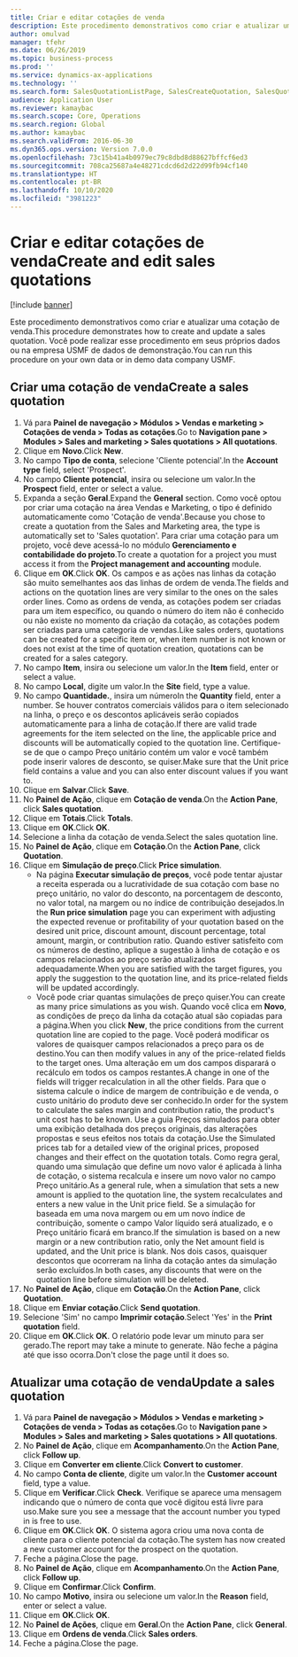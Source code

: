 ```yaml
---
title: Criar e editar cotações de venda
description: Este procedimento demonstrativos como criar e atualizar uma cotação de venda.
author: omulvad
manager: tfehr
ms.date: 06/26/2019
ms.topic: business-process
ms.prod: ''
ms.service: dynamics-ax-applications
ms.technology: ''
ms.search.form: SalesQuotationListPage, SalesCreateQuotation, SalesQuotationTable, SalesQuotationTotals, SalesQuotationPriceSimulation, SalesQuotationEditLines, SrsReportViewerForm, smmSetNumSeqIfManual, CustTable, SalesTable, CustQuotationConfirmationJournal, CustQuotationJournal, CustSalesLines, SalesQuotationCopying, SalesQuotationDeleteQuotations, SalesQuotationListPagePreviewPane, SalesQuotationTypeGroup
audience: Application User
ms.reviewer: kamaybac
ms.search.scope: Core, Operations
ms.search.region: Global
ms.author: kamaybac
ms.search.validFrom: 2016-06-30
ms.dyn365.ops.version: Version 7.0.0
ms.openlocfilehash: 73c15b41a4b0979ec79c8dbd8d88627bffcf6ed3
ms.sourcegitcommit: 708ca25687a4e48271cdcd6d2d22d99fb94cf140
ms.translationtype: HT
ms.contentlocale: pt-BR
ms.lasthandoff: 10/10/2020
ms.locfileid: "3981223"
---
```

# <a name="create-and-edit-sales-quotations"></a><span data-ttu-id="0fe9e-103">Criar e editar cotações de venda</span><span class="sxs-lookup"><span data-stu-id="0fe9e-103">Create and edit sales quotations</span></span>

[!include [banner](../../includes/banner.md)]

<span data-ttu-id="0fe9e-104">Este procedimento demonstrativos como criar e atualizar uma cotação de venda.</span><span class="sxs-lookup"><span data-stu-id="0fe9e-104">This procedure demonstrates how to create and update a sales quotation.</span></span> <span data-ttu-id="0fe9e-105">Você pode realizar esse procedimento em seus próprios dados ou na empresa USMF de dados de demonstração.</span><span class="sxs-lookup"><span data-stu-id="0fe9e-105">You can run this procedure on your own data or in demo data company USMF.</span></span>


## <a name="create-a-sales-quotation"></a><span data-ttu-id="0fe9e-106">Criar uma cotação de venda</span><span class="sxs-lookup"><span data-stu-id="0fe9e-106">Create a sales quotation</span></span>
1. <span data-ttu-id="0fe9e-107">Vá para **Painel de navegação > Módulos > Vendas e marketing > Cotações de venda > Todas as cotações**.</span><span class="sxs-lookup"><span data-stu-id="0fe9e-107">Go to **Navigation pane > Modules > Sales and marketing > Sales quotations > All quotations**.</span></span>
2. <span data-ttu-id="0fe9e-108">Clique em **Novo**.</span><span class="sxs-lookup"><span data-stu-id="0fe9e-108">Click **New**.</span></span>
3. <span data-ttu-id="0fe9e-109">No campo **Tipo de conta**, selecione 'Cliente potencial'.</span><span class="sxs-lookup"><span data-stu-id="0fe9e-109">In the **Account type** field, select 'Prospect'.</span></span>
4. <span data-ttu-id="0fe9e-110">No campo **Cliente potencial**, insira ou selecione um valor.</span><span class="sxs-lookup"><span data-stu-id="0fe9e-110">In the **Prospect** field, enter or select a value.</span></span>
5. <span data-ttu-id="0fe9e-111">Expanda a seção **Geral**.</span><span class="sxs-lookup"><span data-stu-id="0fe9e-111">Expand the **General** section.</span></span> <span data-ttu-id="0fe9e-112">Como você optou por criar uma cotação na área Vendas e Marketing, o tipo é definido automaticamente como 'Cotação de venda'.</span><span class="sxs-lookup"><span data-stu-id="0fe9e-112">Because you chose to create a quotation from the Sales and Marketing area, the type is automatically set to 'Sales quotation'.</span></span> <span data-ttu-id="0fe9e-113">Para criar uma cotação para um projeto, você deve acessá-lo no módulo **Gerenciamento e contabilidade do projeto**.</span><span class="sxs-lookup"><span data-stu-id="0fe9e-113">To create a quotation for a project you must access it from the **Project management and accounting** module.</span></span>
6. <span data-ttu-id="0fe9e-114">Clique em **OK**.</span><span class="sxs-lookup"><span data-stu-id="0fe9e-114">Click **OK**.</span></span> <span data-ttu-id="0fe9e-115">Os campos e as ações nas linhas da cotação são muito semelhantes aos das linhas de ordem de venda.</span><span class="sxs-lookup"><span data-stu-id="0fe9e-115">The fields and actions on the quotation lines are very similar to the ones on the sales order lines.</span></span>   <span data-ttu-id="0fe9e-116">Como as ordens de venda, as cotações podem ser criadas para um item específico, ou quando o número do item não é conhecido ou não existe no momento da criação da cotação, as cotações podem ser criadas para uma categoria de vendas.</span><span class="sxs-lookup"><span data-stu-id="0fe9e-116">Like sales orders, quotations can be created for a specific item or, when item number is not known or does not exist at the time of quotation creation, quotations can be created for a sales category.</span></span>     
7. <span data-ttu-id="0fe9e-117">No campo **Item**, insira ou selecione um valor.</span><span class="sxs-lookup"><span data-stu-id="0fe9e-117">In the **Item** field, enter or select a value.</span></span>
8. <span data-ttu-id="0fe9e-118">No campo **Local**, digite um valor.</span><span class="sxs-lookup"><span data-stu-id="0fe9e-118">In the **Site** field, type a value.</span></span>
9. <span data-ttu-id="0fe9e-119">No campo **Quantidade.**, insira um número</span><span class="sxs-lookup"><span data-stu-id="0fe9e-119">In the **Quantity** field, enter a number.</span></span> <span data-ttu-id="0fe9e-120">Se houver contratos comerciais válidos para o item selecionado na linha, o preço e os descontos aplicáveis serão copiados automaticamente para a linha de cotação.</span><span class="sxs-lookup"><span data-stu-id="0fe9e-120">If there are valid trade agreements for the item selected on the line, the applicable price and discounts will be automatically copied to the quotation line.</span></span> <span data-ttu-id="0fe9e-121">Certifique-se de que o campo Preço unitário contém um valor e você também pode inserir valores de desconto, se quiser.</span><span class="sxs-lookup"><span data-stu-id="0fe9e-121">Make sure that the Unit price field contains a value and you can also enter discount values if you want to.</span></span> 
10. <span data-ttu-id="0fe9e-122">Clique em **Salvar**.</span><span class="sxs-lookup"><span data-stu-id="0fe9e-122">Click **Save**.</span></span>
11. <span data-ttu-id="0fe9e-123">No **Painel de Ação**, clique em **Cotação de venda**.</span><span class="sxs-lookup"><span data-stu-id="0fe9e-123">On the **Action Pane**, click **Sales quotation**.</span></span>
12. <span data-ttu-id="0fe9e-124">Clique em **Totais**.</span><span class="sxs-lookup"><span data-stu-id="0fe9e-124">Click **Totals**.</span></span>
13. <span data-ttu-id="0fe9e-125">Clique em **OK**.</span><span class="sxs-lookup"><span data-stu-id="0fe9e-125">Click **OK**.</span></span>
14. <span data-ttu-id="0fe9e-126">Selecione a linha da cotação de venda.</span><span class="sxs-lookup"><span data-stu-id="0fe9e-126">Select the sales quotation line.</span></span>
15. <span data-ttu-id="0fe9e-127">No **Painel de Ação**, clique em **Cotação**.</span><span class="sxs-lookup"><span data-stu-id="0fe9e-127">On the **Action Pane**, click **Quotation**.</span></span>
16. <span data-ttu-id="0fe9e-128">Clique em **Simulação de preço**.</span><span class="sxs-lookup"><span data-stu-id="0fe9e-128">Click **Price simulation**.</span></span>
    - <span data-ttu-id="0fe9e-129">Na página **Executar simulação de preços**, você pode tentar ajustar a receita esperada ou a lucratividade de sua cotação com base no preço unitário, no valor do desconto, na porcentagem de desconto, no valor total, na margem ou no índice de contribuição desejados.</span><span class="sxs-lookup"><span data-stu-id="0fe9e-129">In the **Run price simulation** page you can experiment with adjusting the expected revenue or profitability of your quotation based on the desired unit price, discount amount, discount percentage, total amount, margin, or contribution ratio.</span></span> <span data-ttu-id="0fe9e-130">Quando estiver satisfeito com os números de destino, aplique a sugestão à linha de cotação e os campos relacionados ao preço serão atualizados adequadamente.</span><span class="sxs-lookup"><span data-stu-id="0fe9e-130">When you are satisfied with the target figures, you apply the suggestion to the quotation line, and its price-related fields will be updated accordingly.</span></span>  
    - <span data-ttu-id="0fe9e-131">Você pode criar quantas simulações de preço quiser.</span><span class="sxs-lookup"><span data-stu-id="0fe9e-131">You can create as many price simulations as you wish.</span></span> <span data-ttu-id="0fe9e-132">Quando você clica em **Novo**, as condições de preço da linha da cotação atual são copiadas para a página.</span><span class="sxs-lookup"><span data-stu-id="0fe9e-132">When you click **New**, the price conditions from the current quotation line are copied to the page.</span></span> <span data-ttu-id="0fe9e-133">Você poderá modificar os valores de quaisquer campos relacionados a preço para os de destino.</span><span class="sxs-lookup"><span data-stu-id="0fe9e-133">You can then modify values in any of the price-related fields to the target ones.</span></span> <span data-ttu-id="0fe9e-134">Uma alteração em um dos campos disparará o recálculo em todos os campos restantes.</span><span class="sxs-lookup"><span data-stu-id="0fe9e-134">A change in one of the fields will trigger recalculation in all the other fields.</span></span> <span data-ttu-id="0fe9e-135">Para que o sistema calcule o índice de margem de contribuição e de venda, o custo unitário do produto deve ser conhecido.</span><span class="sxs-lookup"><span data-stu-id="0fe9e-135">In order for the system to calculate the sales margin and contribution ratio, the product's unit cost has to be known.</span></span> <span data-ttu-id="0fe9e-136">Use a guia Preços simulados para obter uma exibição detalhada dos preços originais, das alterações propostas e seus efeitos nos totais da cotação.</span><span class="sxs-lookup"><span data-stu-id="0fe9e-136">Use the Simulated prices tab for a detailed view of the original prices, proposed changes and their effect on the quotation totals.</span></span> <span data-ttu-id="0fe9e-137">Como regra geral, quando uma simulação que define um novo valor é aplicada à linha de cotação, o sistema recalcula e insere um novo valor no campo Preço unitário.</span><span class="sxs-lookup"><span data-stu-id="0fe9e-137">As a general rule, when a simulation that sets a new amount is applied to the quotation line, the system recalculates and enters a new value in the Unit price field.</span></span> <span data-ttu-id="0fe9e-138">Se a simulação for baseada em uma nova margem ou em um novo índice de contribuição, somente o campo Valor líquido será atualizado, e o Preço unitário ficará em branco.</span><span class="sxs-lookup"><span data-stu-id="0fe9e-138">If the simulation is based on a new margin or a new contribution ratio, only the Net amount field is updated, and the Unit price is blank.</span></span> <span data-ttu-id="0fe9e-139">Nos dois casos, quaisquer descontos que ocorreram na linha da cotação antes da simulação serão excluídos.</span><span class="sxs-lookup"><span data-stu-id="0fe9e-139">In both cases, any discounts that were on the quotation line before simulation will be deleted.</span></span>
17. <span data-ttu-id="0fe9e-140">No **Painel de Ação**, clique em **Cotação**.</span><span class="sxs-lookup"><span data-stu-id="0fe9e-140">On the **Action Pane**, click **Quotation**.</span></span>
18. <span data-ttu-id="0fe9e-141">Clique em **Enviar cotação**.</span><span class="sxs-lookup"><span data-stu-id="0fe9e-141">Click **Send quotation**.</span></span>
19. <span data-ttu-id="0fe9e-142">Selecione 'Sim' no campo **Imprimir cotação**.</span><span class="sxs-lookup"><span data-stu-id="0fe9e-142">Select 'Yes' in the **Print quotation** field.</span></span>
20. <span data-ttu-id="0fe9e-143">Clique em **OK**.</span><span class="sxs-lookup"><span data-stu-id="0fe9e-143">Click **OK**.</span></span> <span data-ttu-id="0fe9e-144">O relatório pode levar um minuto para ser gerado.</span><span class="sxs-lookup"><span data-stu-id="0fe9e-144">The report may take a minute to generate.</span></span> <span data-ttu-id="0fe9e-145">Não feche a página até que isso ocorra.</span><span class="sxs-lookup"><span data-stu-id="0fe9e-145">Don't close the page until it does so.</span></span>

## <a name="update-a-sales-quotation"></a><span data-ttu-id="0fe9e-146">Atualizar uma cotação de venda</span><span class="sxs-lookup"><span data-stu-id="0fe9e-146">Update a sales quotation</span></span>
1. <span data-ttu-id="0fe9e-147">Vá para **Painel de navegação > Módulos > Vendas e marketing > Cotações de venda > Todas as cotações**.</span><span class="sxs-lookup"><span data-stu-id="0fe9e-147">Go to **Navigation pane > Modules > Sales and marketing > Sales quotations > All quotations**.</span></span>
2. <span data-ttu-id="0fe9e-148">No **Painel de Ação**, clique em **Acompanhamento**.</span><span class="sxs-lookup"><span data-stu-id="0fe9e-148">On the **Action Pane**, click **Follow up**.</span></span>
3. <span data-ttu-id="0fe9e-149">Clique em **Converter em cliente**.</span><span class="sxs-lookup"><span data-stu-id="0fe9e-149">Click **Convert to customer**.</span></span>
4. <span data-ttu-id="0fe9e-150">No campo **Conta de cliente**, digite um valor.</span><span class="sxs-lookup"><span data-stu-id="0fe9e-150">In the **Customer account** field, type a value.</span></span>
5. <span data-ttu-id="0fe9e-151">Clique em **Verificar**.</span><span class="sxs-lookup"><span data-stu-id="0fe9e-151">Click **Check**.</span></span> <span data-ttu-id="0fe9e-152">Verifique se aparece uma mensagem indicando que o número de conta que você digitou está livre para uso.</span><span class="sxs-lookup"><span data-stu-id="0fe9e-152">Make sure you see a message that the account number you typed in is free to use.</span></span>  
6. <span data-ttu-id="0fe9e-153">Clique em **OK**.</span><span class="sxs-lookup"><span data-stu-id="0fe9e-153">Click **OK**.</span></span> <span data-ttu-id="0fe9e-154">O sistema agora criou uma nova conta de cliente para o cliente potencial da cotação.</span><span class="sxs-lookup"><span data-stu-id="0fe9e-154">The system has now created a new customer account for the prospect on the quotation.</span></span>  
7. <span data-ttu-id="0fe9e-155">Feche a página.</span><span class="sxs-lookup"><span data-stu-id="0fe9e-155">Close the page.</span></span>
8. <span data-ttu-id="0fe9e-156">No **Painel de Ação**, clique em **Acompanhamento**.</span><span class="sxs-lookup"><span data-stu-id="0fe9e-156">On the **Action Pane**, click **Follow up**.</span></span>
9. <span data-ttu-id="0fe9e-157">Clique em **Confirmar**.</span><span class="sxs-lookup"><span data-stu-id="0fe9e-157">Click **Confirm**.</span></span>
10. <span data-ttu-id="0fe9e-158">No campo **Motivo**, insira ou selecione um valor.</span><span class="sxs-lookup"><span data-stu-id="0fe9e-158">In the **Reason** field, enter or select a value.</span></span>
11. <span data-ttu-id="0fe9e-159">Clique em **OK**.</span><span class="sxs-lookup"><span data-stu-id="0fe9e-159">Click **OK**.</span></span>
12. <span data-ttu-id="0fe9e-160">No **Painel de Ações**, clique em **Geral**.</span><span class="sxs-lookup"><span data-stu-id="0fe9e-160">On the **Action Pane**, click **General**.</span></span>
13. <span data-ttu-id="0fe9e-161">Clique em **Ordens de venda**.</span><span class="sxs-lookup"><span data-stu-id="0fe9e-161">Click **Sales orders**.</span></span>
14. <span data-ttu-id="0fe9e-162">Feche a página.</span><span class="sxs-lookup"><span data-stu-id="0fe9e-162">Close the page.</span></span>

